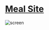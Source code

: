 # [Meal Site](https://beautiful-squirrel-6d3bc9.netlify.app/)  



![screen](https://user-images.githubusercontent.com/82534064/225128557-18800de8-8a80-44e0-a3fe-dd5ca878e541.jpg)
